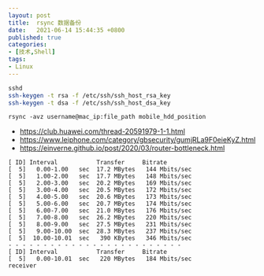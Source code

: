 ```yaml
---
layout: post
title:  rsync 数据备份
date:   2021-06-14 15:44:35 +0800
published: true
categories:
- [技术,Shell]
tags:
- Linux
---
```



```bash
sshd
ssh-keygen -t rsa -f /etc/ssh/ssh_host_rsa_key
ssh-keygen -t dsa -f /etc/ssh/ssh_host_dsa_key
```


`rsync -avz username@mac_ip:file_path mobile_hdd_position`


- https://club.huawei.com/thread-20591979-1-1.html
- https://www.leiphone.com/category/gbsecurity/gumjRLa9F0eieKyZ.html
- https://einverne.github.io/post/2020/03/router-bottleneck.html



```
[ ID] Interval           Transfer     Bitrate
[  5]   0.00-1.00   sec  17.2 MBytes   144 Mbits/sec                  
[  5]   1.00-2.00   sec  17.7 MBytes   148 Mbits/sec                  
[  5]   2.00-3.00   sec  20.2 MBytes   169 Mbits/sec                  
[  5]   3.00-4.00   sec  20.5 MBytes   172 Mbits/sec                  
[  5]   4.00-5.00   sec  20.6 MBytes   173 Mbits/sec                  
[  5]   5.00-6.00   sec  20.7 MBytes   174 Mbits/sec                  
[  5]   6.00-7.00   sec  21.0 MBytes   176 Mbits/sec                  
[  5]   7.00-8.00   sec  26.2 MBytes   220 Mbits/sec                  
[  5]   8.00-9.00   sec  27.5 MBytes   231 Mbits/sec                  
[  5]   9.00-10.00  sec  28.3 MBytes   237 Mbits/sec                  
[  5]  10.00-10.01  sec   390 KBytes   346 Mbits/sec                  
- - - - - - - - - - - - - - - - - - - - - - - - -
[ ID] Interval           Transfer     Bitrate
[  5]   0.00-10.01  sec   220 MBytes   184 Mbits/sec                  receiver
```
